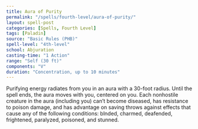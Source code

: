 ```yaml
---
title: Aura of Purity
permalink: "/spells/fourth-level/aura-of-purity/"
layout: spell-post
categories: [Spells, Fourth Level]
tags: [Paladin]
source: "Basic Rules (PHB)"
spell-level: "4th-level"
school: Abjuration
casting-time: "1 Action"
range: "Self (30 ft)"
components: "V"
duration: "Concentration, up to 10 minutes"
---
```


Purifying energy radiates from you in an aura with a 30-foot radius.
Until the spell ends, the aura moves with you, centered on you. Each nonhostile creature in the aura (including you) can’t become diseased, has resistance to poison damage, and has advantage on saving throws against effects that cause any of the following conditions: blnded, charmed, deafended, frightened, paralyzed, poisoned, and stunned. 